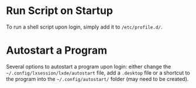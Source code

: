 # Run Script on Startup
To run a shell script upon login, simply add it to `/etc/profile.d/`.

# Autostart a Program
Several options to autostart a program upon login: either change the `~/.config/lxsession/lxde/autostart` file, add a `.desktop` file or a shortcut to the program into the `~/.config/autostart/` folder (may need to be created).
